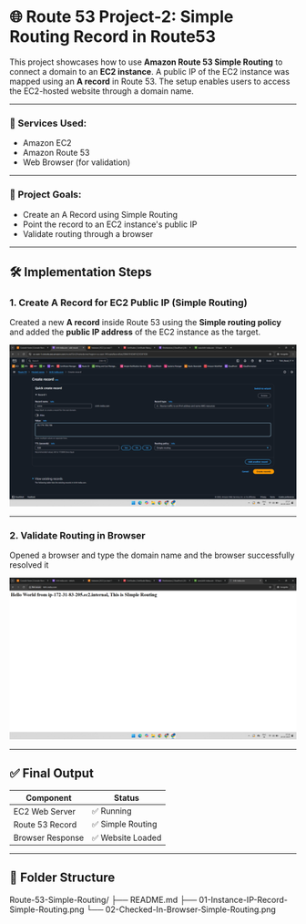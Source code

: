 # 🌐 Route 53 Project-2: Simple Routing Record in Route53

This project showcases how to use **Amazon Route 53 Simple Routing** to connect a domain to an **EC2 instance**.  A public IP of the EC2 instance was mapped using an **A record** in Route 53.  The setup enables users to access the EC2-hosted website through a domain name.

---

### 🧰 Services Used:
- Amazon EC2  
- Amazon Route 53  
- Web Browser (for validation)

---

### 🔧 Project Goals:
- Create an A Record using Simple Routing
- Point the record to an EC2 instance's public IP
- Validate routing through a browser

---

## 🛠️ Implementation Steps

### 1. Create A Record for EC2 Public IP (Simple Routing)

Created a new **A record** inside Route 53 using the **Simple routing policy** and added the **public IP address** of the EC2 instance as the target.
 
![Step 1](01-Instance-IP-Record-Simple-Routing.png)

---

### 2. Validate Routing in Browser

Opened a browser and type the domain name and the browser successfully resolved it

![Step 2](02-Checked-In-Browser-Simple-Routing.png)

---

## ✅ Final Output

| Component         | Status            |
|------------------|-------------------|
| EC2 Web Server    | ✅ Running        |
| Route 53 Record   | ✅ Simple Routing |
| Browser Response  | ✅ Website Loaded |

---

## 📁 Folder Structure
Route-53-Simple-Routing/
├── README.md
├── 01-Instance-IP-Record-Simple-Routing.png
└── 02-Checked-In-Browser-Simple-Routing.png
